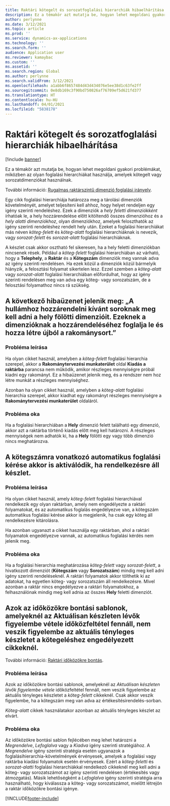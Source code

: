 ```yaml
---
title: Raktári kötegelt és sorozatfoglalási hierarchiák hibaelhárítása
description: Ez a témakör azt mutatja be, hogyan lehet megoldani gyakori problémákat, miközben az olyan foglalási hierarchiákat használja, amelyek kötegelt vagy sorozatdimenziókat használnak.
author: perlynne
ms.date: 3/12/2021
ms.topic: article
ms.prod: ''
ms.service: dynamics-ax-applications
ms.technology: ''
ms.search.form: ''
audience: Application user
ms.reviewer: kamaybac
ms.custom: ''
ms.assetid: ''
ms.search.region: Global
ms.author: perlynne
ms.search.validFrom: 3/12/2021
ms.openlocfilehash: a1abb6f8657484d43d434076e5ee38d1c63fe2ff
ms.sourcegitcommit: 0e8db169c3f90bd750826af76709ef5d621fd377
ms.translationtype: HT
ms.contentlocale: hu-HU
ms.lasthandoff: 04/01/2021
ms.locfileid: "5838178"
---
```

# <a name="troubleshoot-warehouse-batch-and-serial-reservation-hierarchies"></a>Raktári kötegelt és sorozatfoglalási hierarchiák hibaelhárítása

[!include [banner](../includes/banner.md)]

Ez a témakör azt mutatja be, hogyan lehet megoldani gyakori problémákat, miközben az olyan foglalási hierarchiákat használja, amelyek kötegelt vagy sorozatdimenziókat használnak.

További információ: [Rugalmas raktárszintű dimenzió foglalási irányelv](flexible-warehouse-level-dimension-reservation.md).

Egy cikk foglalási hierarchiája határozza meg a tárolási dimenziók követelményét, amelyet teljesíteni kell ahhoz, hogy helyet rendeljen egy igény szerinti rendeléshez. Ezek a dimenziók a *hely feletti dimenziókként* írhatóak le, a hely hozzárendelése előtt kitöltendő összes dimenzióhoz és a *hely alatti dimenziókhoz*, olyan dimenziókhoz, amelyek feloszthatók az igény szerinti rendeléshez rendelt hely után. Ezeket a foglalási hierarchiákat más néven *köteg-felett* és *köteg-alatt* foglalási hierarchiáknak is nevezik, vagy *sorozat-felett* és *sorozat-alatt* foglalási hierarchiáknak.

A készlet csak akkor osztható fel sikeresen, ha a hely feletti dimenziókban nincsenek rések. Például a *köteg-felett* foglalási hierarchiában az várható, hogy a **Telephely**, a **Raktár** és a **Kötegszám** dimenziók meg vannak adva az igény szerinti rendelésen. Ha ezek közül a dimenziók közül bármelyik hiányzik, a felosztási folyamat sikertelen lesz. Ezzel szemben a *köteg-alatt* vagy *sorozat-alatt* foglalási hierarchiában előfordulhat, hogy az igény szerinti rendelésen meg van adva egy köteg- vagy sorozatszám, de a felosztási folyamathoz nincs rá szükség.

## <a name="i-receive-the-following-error-message-to-be-assigned-to-wave-load-lines-must-specify-the-dimensions-above-the-location-to-assign-these-dimensions-reserve-and-recreate-the-load-line"></a>A következő hibaüzenet jelenik meg: „A hullámhoz hozzárendelni kívánt soroknak meg kell adni a hely fölötti dimenzióit. Ezeknek a dimenzióknak a hozzárendeléséhez foglalja le és hozza létre újból a rakománysort.”

### <a name="issue-description"></a>Probléma leírása

Ha olyan cikket használ, amelyben a *köteg-felett* foglalási hierarchia szerepel, akkor a **Rakománytervezési munkaterület** oldal **Kiadás a raktárba** parancsa nem működik, amikor részleges mennyiségre próbál kiadni egy rakományt. Ez a hibaüzenet jelenik meg, és a rendszer nem hoz létre munkát a részleges mennyiséghez.

Azonban ha olyan cikket használ, amelyben a *köteg-alatt* foglalási hierarchia szerepel, akkor kiadhat egy rakományt részleges mennyiségre a **Rakománytervezési munkaterület** oldaláról.

### <a name="issue-cause"></a>Probléma oka

Ha a foglalási hierarchiában a **Hely** dimenzió felett található egy dimenzió, akkor azt a raktárba történő kiadás előtt meg kell határozni. A részleges mennyiségek nem adhatók ki, ha a **Hely** fölötti egy vagy több dimenzió nincs meghatározva.

## <a name="the-auto-reservation-prompt-for-a-batch-number-is-triggered-even-though-there-is-available-inventory"></a>A kötegszámra vonatkozó automatikus foglalási kérése akkor is aktiválódik, ha rendelkezésre áll készlet.

### <a name="issue-description"></a>Probléma leírása

Ha olyan cikket használ, amely *köteg-felett* foglalási hierarchiával rendelkezik egy olyan raktárban, amely nem engedélyezte a raktári folyamatokat, és az automatikus foglalás engedélyezve van, a kötegszám automatikus foglalási kérése akkor is megjelenik, ha csak egy köteg áll rendelkezésre kitárolásra.

Ha azonban ugyanazt a cikket használja egy raktárban, ahol a raktári folyamatok engedélyezve vannak, az automatikus foglalási kérdés nem jelenik meg.

### <a name="issue-cause"></a>Probléma oka

Ha a foglalási hierarchia meghatározása *köteg-felett* vagy *sorozat-felett*, a hivatkozott dimenziót (**Kötegszám** vagy **Sorozatszám**) mindig meg kell adni igény szerinti rendeléseknél. A raktári folyamatok akkor tölthetik ki az adatokat, ha egyetlen köteg- vagy sorozatszám áll rendelkezésre. Mivel azonban a raktár nincs engedélyezve a raktári folyamatokhoz, a felhasználónak mindig meg kell adnia az összes **Hely** feletti dimenziót.

## <a name="slotting-templates-that-have-the-consider-on-hand-slot-criterion-dont-consider-current-on-hand-inventory-for-batch-enabled-items"></a>Azok az időközökre bontási sablonok, amelyeknél az Aktuálisan készleten lévők figyelembe vétele időközfeltétel fennáll, nem veszik figyelembe az aktuális tényleges készletet a kötegeléshez engedélyezett cikkeknél.

További információ: [Raktári időközökre bontás](warehouse-slotting.md).

### <a name="issue-description"></a>Probléma leírása

Azok az időközökre bontási sablonok, amelyeknél az *Aktuálisan készleten lévők figyelembe vétele* időközfeltétel fennáll, nem veszik figyelembe az aktuális tényleges készletet a *köteg-felett* cikkeknél. Csak akkor veszik figyelembe, ha a kötegszám meg van adva az értékesítésirendelés-sorban.

*Köteg-alatt* cikkek használatakor azonban az aktuális tényleges készlet az elvárt.

### <a name="issue-cause"></a>Probléma oka

Az időközökre bontási sablon fejlécében meg lehet határozni a *Megrendelve*, *Lefoglalva* vagy a *Kiadva* igény szerinti stratégiához. A *Megrendelve* igény szerinti stratégia esetén ugyanazok a foglalásihierarchia-követelmények érvényesek, amelyek a foglalási vagy raktárba kiadási folyamatok esetén érvényesek. Ezért a *köteg-feletti* és *sorozat-alatti* foglalási hierarchiákkal rendelkező cikkeknél meg kell adni a köteg- vagy sorozatszámot az igény szerinti rendelésen (értékesítés vagy átmozgatás). Másik lehetőségként a *Lefoglalva* igény szerinti stratégia arra használható, hogy kiválassza a köteg- vagy sorozatszámot, mielőtt létrejön a raktár időközökre bontási igénye.

[!INCLUDE[footer-include](../../includes/footer-banner.md)]
